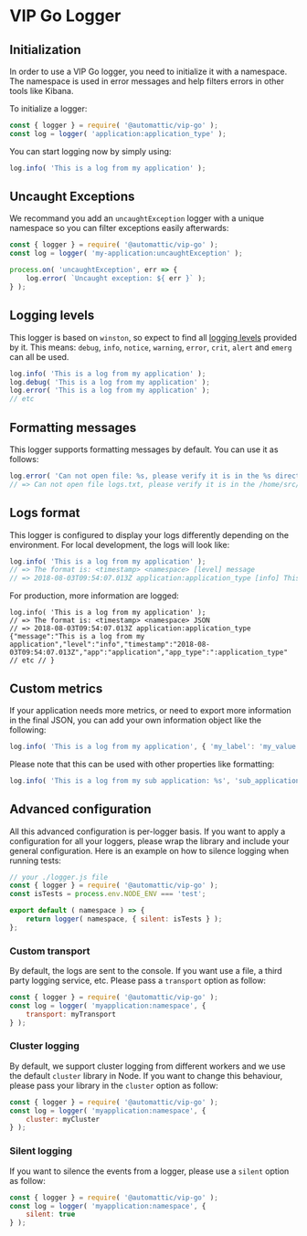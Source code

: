 # VIP Go Logger

## Initialization
In order to use a VIP Go logger, you need to initialize it with a namespace. The namespace is used in error messages and help filters errors in other tools like Kibana.

To initialize a logger:
``` js
const { logger } = require( '@automattic/vip-go' );
const log = logger( 'application:application_type' );
```

You can start logging now by simply using:
``` js
log.info( 'This is a log from my application' );
```

## Uncaught Exceptions

We recommand you add an `uncaughtException` logger with a unique namespace so you can filter exceptions easily afterwards:

``` js
const { logger } = require( '@automattic/vip-go' );
const log = logger( 'my-application:uncaughtException' );

process.on( 'uncaughtException', err => {
	log.error( `Uncaught exception: ${ err }` );
} );
```

## Logging levels
This logger is based on `winston`, so expect to find all [logging levels](https://github.com/winstonjs/winston#logging-levels) provided by it. This means: `debug`, `info`, `notice`, `warning`, `error`, `crit`, `alert` and `emerg` can all be used.

``` js
log.info( 'This is a log from my application' );
log.debug( 'This is a log from my application' );
log.error( 'This is a log from my application' );
// etc
```

## Formatting messages
This logger supports formatting messages by default. You can use it as follows:
``` js
log.error( 'Can not open file: %s, please verify it is in the %s directory', 'logs.txt', '/home/src/' );
// => Can not open file logs.txt, please verify it is in the /home/src/ directory
```

## Logs format
This logger is configured to display your logs differently depending on the environment. For local development, the logs will look like:
``` js
log.info( 'This is a log from my application' );
// => The format is: <timestamp> <namespace> [level] message
// => 2018-08-03T09:54:07.013Z application:application_type [info] This is a log from my application
```
For production, more information are logged:
```
log.info( 'This is a log from my application' );
// => The format is: <timestamp> <namespace> JSON
// => 2018-08-03T09:54:07.013Z application:application_type {"message":"This is a log from my application","level":"info","timestamp":"2018-08-03T09:54:07.013Z","app":"application","app_type":":application_type" // etc // }
```
## Custom metrics
If your application needs more metrics, or need to export more information in the final JSON, you can add your own information object like the following:
``` js
log.info( 'This is a log from my application', { 'my_label': 'my_value' } );
```
Please note that this can be used with other properties like formatting:
``` js
log.info( 'This is a log from my sub application: %s', 'sub_application', { 'my_label': 'my_value' } );
```

## Advanced configuration
All this advanced configuration is per-logger basis. If you want to apply a configuration for all your loggers, please wrap the library and include your general configuration. Here is an example on how to silence logging when running tests:

``` js
// your ./logger.js file
const { logger } = require( '@automattic/vip-go' );
const isTests = process.env.NODE_ENV === 'test';

export default ( namespace ) => {
	return logger( namespace, { silent: isTests } );
};
```

### Custom transport
By default, the logs are sent to the console. If you want use a file, a third party logging service, etc. Please pass a `transport` option as follow:

``` js
const { logger } = require( '@automattic/vip-go' );
const log = logger( 'myapplication:namespace', {
	transport: myTransport
} );
```

### Cluster logging
By default, we support cluster logging from different workers and we use the default `cluster` library in Node. If you want to change this behaviour, please pass your library in the `cluster` option as follow:

``` js
const { logger } = require( '@automattic/vip-go' );
const log = logger( 'myapplication:namespace', {
	cluster: myCluster
} );
```

### Silent logging
If you want to silence the events from a logger, please use a `silent` option as follow:

``` js
const { logger } = require( '@automattic/vip-go' );
const log = logger( 'myapplication:namespace', {
	silent: true
} );
```
